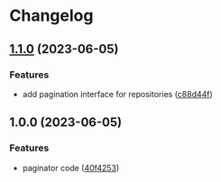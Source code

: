 # Changelog

## [1.1.0](https://github.com/wayofdev/laravel-paginator/compare/v1.0.0...v1.1.0) (2023-06-05)


### Features

* add pagination interface for repositories ([c88d44f](https://github.com/wayofdev/laravel-paginator/commit/c88d44f97c75562fe99c0f10b8b521cc0510a515))

## 1.0.0 (2023-06-05)


### Features

* paginator code ([40f4253](https://github.com/wayofdev/laravel-paginator/commit/40f425318a8684f2a61c54df26888098de7a56fc))
